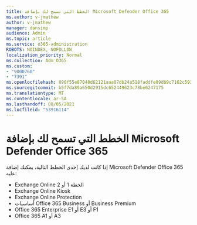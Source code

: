 ```yaml
---
title: الخطط التي تسمح لك بإضافة Microsoft Defender Office 365
ms.author: v-jmathew
author: v-jmathew
manager: dansimp
audience: Admin
ms.topic: article
ms.service: o365-administration
ROBOTS: NOINDEX, NOFOLLOW
localization_priority: Normal
ms.collection: Adm_O365
ms.custom:
- "9000760"
- "7391"
ms.openlocfilehash: 890f55e87048d62121aaa07db24a518faddfe89db9c7162c593ef240de83f1b2
ms.sourcegitcommit: b5f7da89a650d2915dc652449623c78be6247175
ms.translationtype: MT
ms.contentlocale: ar-SA
ms.lasthandoff: 08/05/2021
ms.locfileid: "53916114"
---
```

# <a name="plans-that-let-you-add-microsoft-defender-for-office-365"></a>الخطط التي تسمح لك بإضافة Microsoft Defender Office 365

إذا كانت لديك إحدى الخطط التالية، يمكنك إضافة Microsoft Defender Office 365 عليه:

- Exchange Online الخطة 1 أو 2
- Exchange Online Kiosk
- Exchange Online Protection
- أساسيات Office 365 Business أو Business Premium
- Office 365 Enterprise E1 أو E3 أو F1
- Office 365 A1 أو A3
